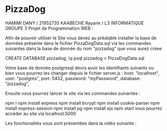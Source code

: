 # PizzaDog
HAMIMI DANY / 21952735
KAABECHE Rayane / 
L3 INFORMATIQUE GROUPE 3
Projet de Programmation WEB : 

Afin de pouvoir utiliser le Site vous devez au préalable installer la base de données présente dans le fichier
PizzaDogData.sql via les commandes suivantes dans la base de donnée du nom "pizzadog" que vous aurez créee

CREATE DATABASE pizzadog;
\q
psql pizzadog < PizzaDogData.sql

Votre base de donnée postgresql devra avoir les identifiants suivants ou bien vous pourrez les changer depuis le
fichier server.js :
    host: "localhost",
    user: "postgres",
    port: 5432,
    password: "myPassword",
    database: "pizzadog",

Ensuite vous pourrez lancer le site via les commandes suivantes :

npm i
npm install express
npm install bcrypt
npm install cookie-parser
npm install express-session
npm install pg
npm install ejs
npm start
vous pourrez accéder au site via localhost:5000

Les fonctionalités vous sont présentées dans la vidéo suivante :

